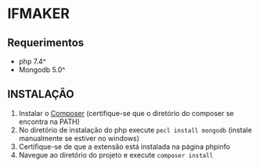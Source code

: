 # IFMAKER

## Requerimentos
* php 7.4^
* Mongodb 5.0^

## INSTALAÇÃO
1. Instalar o [Composer](https://getcomposer.org/download/) (certifique-se que o diretório do composer se encontra na PATH)
2. No diretório de instalação do php execute ``` pecl install mongodb ``` (instale manualmente se estiver no windows)
3. Certifique-se de que a extensão está instalada na página phpinfo
4. Navegue ao diretório do projeto e execute ``` composer install ``` 